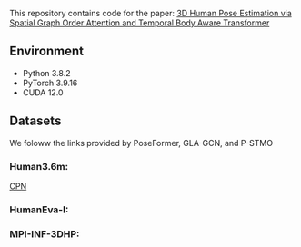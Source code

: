 This repository contains code for the paper:  [3D Human Pose Estimation via Spatial Graph Order
Attention and Temporal Body Aware Transformer
](https://) 

## Environment

* Python 3.8.2
* PyTorch 3.9.16
* CUDA 12.0

## Datasets
We foloww the links provided by PoseFormer, GLA-GCN, and P-STMO

### Human3.6m: 

[CPN](https://drive.google.com/file/d/1ayw5DI-CwD4XGtAu69bmbKVOteDFJhH5/view)
### HumanEva-I:
### MPI-INF-3DHP:

